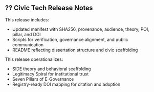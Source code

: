 ## ?? Civic Tech Release Notes

This release includes:
- Updated manifest with SHA256, provenance, audience, theory, POI, pillar, and DOI
- Scripts for verification, governance alignment, and public communication
- README reflecting dissertation structure and civic scaffolding

This release operationalizes:
- SIDE theory and behavioral scaffolding
- Legitimacy Spiral for institutional trust
- Seven Pillars of E-Governance
- Registry-ready DOI mapping for citation and adoption
